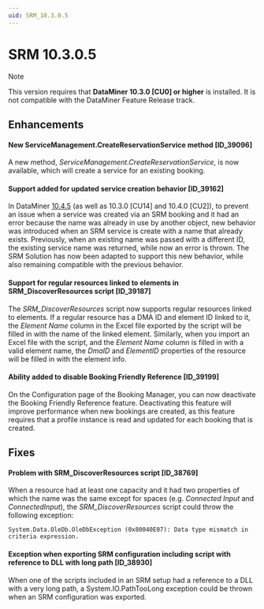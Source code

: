 ```yaml
---
uid: SRM_10.3.0.5
---
```


# SRM 10.3.0.5

> [!NOTE]
> This version requires that **DataMiner 10.3.0 [CU0] or higher** is installed. It is not compatible with the DataMiner Feature Release track.

## Enhancements

#### New ServiceManagement.CreateReservationService method [ID_39096]

A new method, *ServiceManagement.CreateReservationService*, is now available, which will create a service for an existing booking.

#### Support added for updated service creation behavior [ID_39162]

In DataMiner [10.4.5](xref:General_Feature_Release_10.4.5#not-possible-to-delete-a-service-created-via-an-srm-booking-when-it-had-been-assigned-a-name-that-was-already-being-used-id_38914) (as well as 10.3.0 [CU14] and 10.4.0 [CU2]), to prevent an issue when a service was created via an SRM booking and it had an error because the name was already in use by another object, new behavior was introduced when an SRM service is create with a name that already exists. Previously, when an existing name was passed with a different ID, the existing service name was returned, while now an error is thrown. The SRM Solution has now been adapted to support this new behavior, while also remaining compatible with the previous behavior.

#### Support for regular resources linked to elements in SRM_DiscoverResources script [ID_39187]

The *SRM_DiscoverResources* script now supports regular resources linked to elements. If a regular resource has a DMA ID and element ID linked to it, the *Element Name* column in the Excel file exported by the script will be filled in with the name of the linked element. Similarly, when you import an Excel file with the script, and the *Element Name* column is filled in with a valid element name, the *DmaID* and *ElementID* properties of the resource will be filled in with the element info.

#### Ability added to disable Booking Friendly Reference [ID_39199]

On the Configuration page of the Booking Manager, you can now deactivate the Booking Friendly Reference feature. Deactivating this feature will improve performance when new bookings are created, as this feature requires that a profile instance is read and updated for each booking that is created.

## Fixes

#### Problem with SRM_DiscoverResources script [ID_38769]

When a resource had at least one capacity and it had two properties of which the name was the same except for spaces (e.g. *Connected Input* and *ConnectedInput*), the *SRM_DiscoverResources* script could throw the following exception:

`System.Data.OleDb.OleDbException (0x80040E07): Data type mismatch in criteria expression.`

#### Exception when exporting SRM configuration including script with reference to DLL with long path [ID_38930]

When one of the scripts included in an SRM setup had a reference to a DLL with a very long path, a System.IO.PathTooLong exception could be thrown when an SRM configuration was exported.
